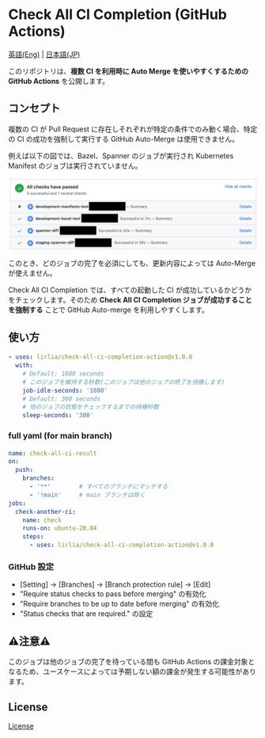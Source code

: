 # Check All CI Completion (GitHub Actions)

[英語(Eng)](./README.md) | [日本語(JP)](./README_jp.md)

このリポジトリは、**複数 CI を利用時に Auto Merge を使いやすくするためのGitHub Actions** を公開します。

## コンセプト

複数の CI が Pull Request に存在しそれぞれが特定の条件でのみ動く場合、特定の CI の成功を強制して実行する GitHub Auto-Merge は使用できません。

例えば以下の図では、Bazel、Spanner のジョブが実行され Kubernetes Manifest のジョブは実行されていません。

![multi-job](images/multi-jobs.png)

このとき、どのジョブの完了を必須にしても、更新内容によっては Auto-Merge が使えません。

Check All CI Completion では、すべての起動した CI が成功しているかどうかをチェックします。そのため **Check All CI Completion ジョブが成功することを強制する** ことで GitHub Auto-merge を利用しやすくします。

## 使い方

```yaml
- uses: lirlia/check-all-ci-completion-action@v1.0.0
  with:
    # Default: 1800 seconds
    # このジョブを維持する秒数(このジョブは他のジョブの終了を待機します)
    job-idle-seconds: '1800'
    # Default: 300 seconds
    # 他のジョブの状態をチェックするまでの待機秒数
    sleep-seconds: '300'
```

### full yaml (for main branch)

```yaml
name: check-all-ci-result
on:
  push:
    branches:
      - '**'        # すべてのブランチにマッチする
      - '!main'     # main ブランチは除く
jobs:
  check-another-ci:
    name: check
    runs-on: ubuntu-20.04
    steps:
      - uses: lirlia/check-all-ci-completion-action@v1.0.0
```

### GitHub 設定

- [Setting] → [Branches] → [Branch protection rule] → [Edit] 
- "Require status checks to pass before merging" の有効化
- "Require branches to be up to date before merging" の有効化
- "Status checks that are required." の設定

## :warning:注意:warning:

このジョブは他のジョブの完了を待っている間も GitHub Actions の課金対象となるため、ユースケースによっては予期しない額の課金が発生する可能性があります。

## License

[License](./LICENSE)

